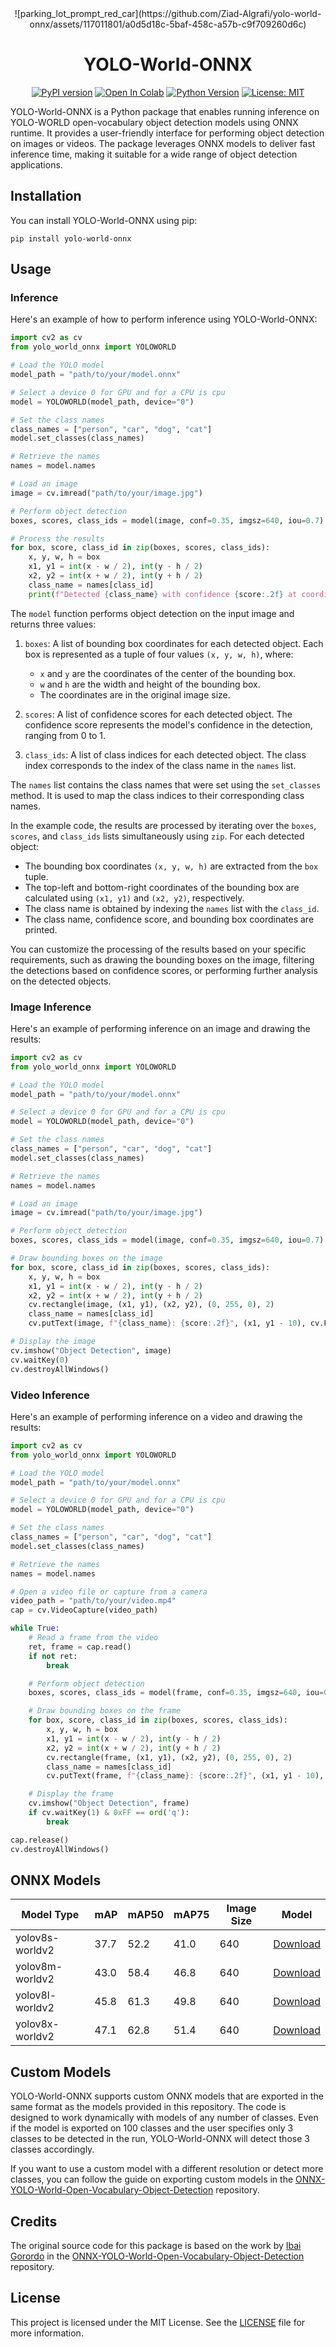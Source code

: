 <div align="center">
![parking_lot_prompt_red_car](https://github.com/Ziad-Algrafi/yolo-world-onnx/assets/117011801/a0d5d18c-5baf-458c-a57b-c9f709260d6c)

# YOLO-World-ONNX

[![PyPI version](https://badge.fury.io/py/yolo-world-onnx.svg)](https://badge.fury.io/py/yolo-world-onnx)
[![Open In Colab](https://colab.research.google.com/assets/colab-badge.svg)](https://colab.research.google.com/https://github.com/Ziad-Algrafi/yolo-world-onnx/blob/main/YOLO_World_ONNX.ipynb)
[![Python Version](https://img.shields.io/badge/python-3.9%2B-blue)](https://www.python.org/downloads/)
[![License: MIT](https://img.shields.io/badge/License-MIT-yellow.svg)](https://opensource.org/licenses/MIT)

</div>

YOLO-World-ONNX is a Python package that enables running inference on YOLO-WORLD open-vocabulary object detection models using ONNX runtime. It provides a user-friendly interface for performing object detection on images or videos. The package leverages ONNX models to deliver fast inference time, making it suitable for a wide range of object detection applications.

## Installation

You can install YOLO-World-ONNX using pip:

```
pip install yolo-world-onnx
```

## Usage

### Inference

Here's an example of how to perform inference using YOLO-World-ONNX:

```python
import cv2 as cv
from yolo_world_onnx import YOLOWORLD

# Load the YOLO model
model_path = "path/to/your/model.onnx"

# Select a device 0 for GPU and for a CPU is cpu
model = YOLOWORLD(model_path, device="0")

# Set the class names
class_names = ["person", "car", "dog", "cat"]
model.set_classes(class_names)

# Retrieve the names
names = model.names

# Load an image
image = cv.imread("path/to/your/image.jpg")

# Perform object detection
boxes, scores, class_ids = model(image, conf=0.35, imgsz=640, iou=0.7)

# Process the results
for box, score, class_id in zip(boxes, scores, class_ids):
    x, y, w, h = box
    x1, y1 = int(x - w / 2), int(y - h / 2)
    x2, y2 = int(x + w / 2), int(y + h / 2)
    class_name = names[class_id]
    print(f"Detected {class_name} with confidence {score:.2f} at coordinates (x1={x1}, y1={y1}, x2={x2}, y2={y2})")
```

The `model` function performs object detection on the input image and returns three values:

1. `boxes`: A list of bounding box coordinates for each detected object. Each box is represented as a tuple of four values `(x, y, w, h)`, where:

   - `x` and `y` are the coordinates of the center of the bounding box.
   - `w` and `h` are the width and height of the bounding box.
   - The coordinates are in the original image size.

2. `scores`: A list of confidence scores for each detected object. The confidence score represents the model's confidence in the detection, ranging from 0 to 1.

3. `class_ids`: A list of class indices for each detected object. The class index corresponds to the index of the class name in the `names` list.

The `names` list contains the class names that were set using the `set_classes` method. It is used to map the class indices to their corresponding class names.

In the example code, the results are processed by iterating over the `boxes`, `scores`, and `class_ids` lists simultaneously using `zip`. For each detected object:

- The bounding box coordinates `(x, y, w, h)` are extracted from the `box` tuple.
- The top-left and bottom-right coordinates of the bounding box are calculated using `(x1, y1)` and `(x2, y2)`, respectively.
- The class name is obtained by indexing the `names` list with the `class_id`.
- The class name, confidence score, and bounding box coordinates are printed.

You can customize the processing of the results based on your specific requirements, such as drawing the bounding boxes on the image, filtering the detections based on confidence scores, or performing further analysis on the detected objects.

### Image Inference

Here's an example of performing inference on an image and drawing the results:

```python
import cv2 as cv
from yolo_world_onnx import YOLOWORLD

# Load the YOLO model
model_path = "path/to/your/model.onnx"

# Select a device 0 for GPU and for a CPU is cpu
model = YOLOWORLD(model_path, device="0")

# Set the class names
class_names = ["person", "car", "dog", "cat"]
model.set_classes(class_names)

# Retrieve the names
names = model.names

# Load an image
image = cv.imread("path/to/your/image.jpg")

# Perform object detection
boxes, scores, class_ids = model(image, conf=0.35, imgsz=640, iou=0.7)

# Draw bounding boxes on the image
for box, score, class_id in zip(boxes, scores, class_ids):
    x, y, w, h = box
    x1, y1 = int(x - w / 2), int(y - h / 2)
    x2, y2 = int(x + w / 2), int(y + h / 2)
    cv.rectangle(image, (x1, y1), (x2, y2), (0, 255, 0), 2)
    class_name = names[class_id]
    cv.putText(image, f"{class_name}: {score:.2f}", (x1, y1 - 10), cv.FONT_HERSHEY_SIMPLEX, 0.9, (0, 255, 0), 2)

# Display the image
cv.imshow("Object Detection", image)
cv.waitKey(0)
cv.destroyAllWindows()
```

### Video Inference

Here's an example of performing inference on a video and drawing the results:

```python
import cv2 as cv
from yolo_world_onnx import YOLOWORLD

# Load the YOLO model
model_path = "path/to/your/model.onnx"

# Select a device 0 for GPU and for a CPU is cpu
model = YOLOWORLD(model_path, device="0")

# Set the class names
class_names = ["person", "car", "dog", "cat"]
model.set_classes(class_names)

# Retrieve the names
names = model.names

# Open a video file or capture from a camera
video_path = "path/to/your/video.mp4"
cap = cv.VideoCapture(video_path)

while True:
    # Read a frame from the video
    ret, frame = cap.read()
    if not ret:
        break

    # Perform object detection
    boxes, scores, class_ids = model(frame, conf=0.35, imgsz=640, iou=0.7)

    # Draw bounding boxes on the frame
    for box, score, class_id in zip(boxes, scores, class_ids):
        x, y, w, h = box
        x1, y1 = int(x - w / 2), int(y - h / 2)
        x2, y2 = int(x + w / 2), int(y + h / 2)
        cv.rectangle(frame, (x1, y1), (x2, y2), (0, 255, 0), 2)
        class_name = names[class_id]
        cv.putText(frame, f"{class_name}: {score:.2f}", (x1, y1 - 10), cv.FONT_HERSHEY_SIMPLEX, 0.9, (0, 255, 0), 2)

    # Display the frame
    cv.imshow("Object Detection", frame)
    if cv.waitKey(1) & 0xFF == ord('q'):
        break

cap.release()
cv.destroyAllWindows()
```

## ONNX Models

| Model Type      | mAP  | mAP50 | mAP75 | Image Size | Model                                                                                              |
| --------------- | ---- | ----- | ----- | ---------- | -------------------------------------------------------------------------------------------------- |
| yolov8s-worldv2 | 37.7 | 52.2  | 41.0  | 640        | [Download](https://github.com/Ziad-Algrafi/ODLabel/raw/main/assets/yolov8s-worldv2.onnx?download=) |
| yolov8m-worldv2 | 43.0 | 58.4  | 46.8  | 640        | [Download](https://github.com/Ziad-Algrafi/ODLabel/raw/main/assets/yolov8m-worldv2.onnx?download=) |
| yolov8l-worldv2 | 45.8 | 61.3  | 49.8  | 640        | [Download](https://github.com/Ziad-Algrafi/ODLabel/raw/main/assets/yolov8l-worldv2.onnx?download=) |
| yolov8x-worldv2 | 47.1 | 62.8  | 51.4  | 640        | [Download](https://github.com/Ziad-Algrafi/ODLabel/raw/main/assets/yolov8x-worldv2.onnx?download=) |

## Custom Models

YOLO-World-ONNX supports custom ONNX models that are exported in the same format as the models provided in this repository. The code is designed to work dynamically with models of any number of classes. Even if the model is exported on 100 classes and the user specifies only 3 classes to be detected in the run, YOLO-World-ONNX will detect those 3 classes accordingly.

If you want to use a custom model with a different resolution or detect more classes, you can follow the guide on exporting custom models in the [ONNX-YOLO-World-Open-Vocabulary-Object-Detection](https://github.com/ibaiGorordo/ONNX-YOLO-World-Open-Vocabulary-Object-Detection) repository.

## Credits

The original source code for this package is based on the work by [Ibai Gorordo](https://github.com/ibaiGorordo) in the [ONNX-YOLO-World-Open-Vocabulary-Object-Detection](https://github.com/ibaiGorordo/ONNX-YOLO-World-Open-Vocabulary-Object-Detection) repository.

## License

This project is licensed under the MIT License. See the [LICENSE](LICENSE) file for more information.
